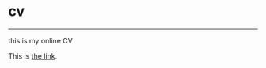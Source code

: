 # cv
<hr>
this is my online CV

This is [the link](https://fox5352.github.io/online-cv/ "link to the page").
